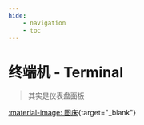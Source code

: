 ```yaml
---
hide:
    - navigation
    - toc
---
```

# 终端机 - Terminal

> ~~其实是仪表盘面板~~


[:material-image: 图床](http://cloud.yiges.site:5003/){target="_blank"}